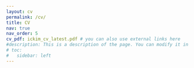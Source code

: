 ```yaml
---
layout: cv
permalink: /cv/
title: CV
nav: true
nav_order: 5
cv_pdf: ickim_cv_latest.pdf # you can also use external links here
#description: This is a description of the page. You can modify it in '_pages/cv.md'. You can also change or remove the top pdf download button.
# toc:
#   sidebar: left
---
```

